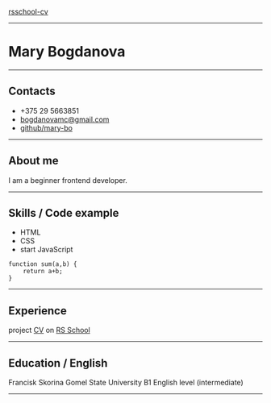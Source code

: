 [rsschool-cv](https://mary-bo.github.io/rsschool-cv/cv/)

****
# Mary Bogdanova 
****


## Contacts

+ +375 29 5663851
+ bogdanovamc@gmail.com
+ [github/mary-bo](https://github.com/Mary-Bo)
****

## About me
I am a beginner frontend developer.
****

## Skills / Code example
- HTML
- CSS
- start JavaScript

```
function sum(a,b) {
    return a+b;
}
```
****


## Experience
project [CV](https://github.com/Mary-Bo/rsschool-cv) on [RS School](https://rs.school/)

****


## Education / English
Francisk Skorina Gomel State University
B1 English level (intermediate)

****

